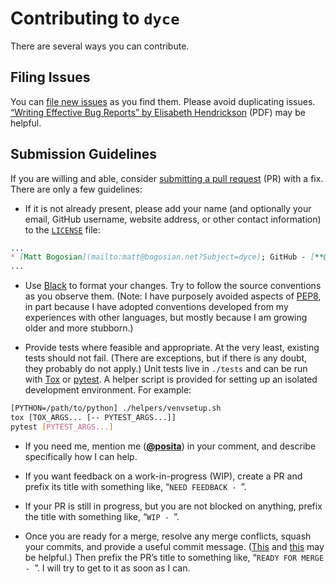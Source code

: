 <!--- -*- encoding: utf-8 -*-
  Copyright and other protections apply. Please see the accompanying LICENSE file for
  rights and restrictions governing use of this software. All rights not expressly
  waived or licensed are reserved. If that file is missing or appears to be modified
  from its original, then please contact the author before viewing or using this
  software in any capacity.

  !!!!!!!!!!!!!!!!!!!!!!!!!!!!!!!!!!!!!!!!!!!!!!!!!!!!!!!!!!!!!!!!!!!!
  !!!!!!!!!!!!!!! IMPORTANT: READ THIS BEFORE EDITING! !!!!!!!!!!!!!!!
  !!!!!!!!!!!!!!!!!!!!!!!!!!!!!!!!!!!!!!!!!!!!!!!!!!!!!!!!!!!!!!!!!!!!
  Please keep each sentence on its own unwrapped line.
  It looks like crap in a text editor, but it has no effect on rendering, and it allows much more useful diffs.
  Thank you!
-->

# Contributing to `dyce`

There are several ways you can contribute.

## Filing Issues

You can [file new issues](https://github.com/posita/dyce/issues) as you find them.
Please avoid duplicating issues.
[“Writing Effective Bug Reports” by Elisabeth Hendrickson](http://testobsessed.com/wp-content/uploads/2011/07/webr.pdf) (PDF) may be helpful.

## Submission Guidelines

If you are willing and able, consider [submitting a pull request](https://github.com/posita/dyce/pulls) (PR) with a fix.
There are only a few guidelines:

* If it is not already present, please add your name (and optionally your email, GitHub username, website address, or other contact information) to the [`LICENSE`](license.md) file:

```md
...
* [Matt Bogosian](mailto:matt@bogosian.net?Subject=dyce); GitHub - [**@posita**](https://github.com/posita)
...
```

* Use [Black](https://pypi.org/project/black/) to format your changes.
  Try to follow the source conventions as you observe them.
  (Note: I have purposely avoided aspects of [PEP8](https://www.python.org/dev/peps/pep-0008/), in part because I have adopted conventions developed from my experiences with other languages, but mostly because I am growing older and more stubborn.)

* Provide tests where feasible and appropriate.
  At the very least, existing tests should not fail.
  (There are exceptions, but if there is any doubt, they probably do not apply.)
  Unit tests live in `./tests` and can be run with [Tox](https://tox.readthedocs.org/) or [pytest](https://docs.pytest.org/).
  A helper script is provided for setting up an isolated development environment.
  For example:

```sh
[PYTHON=/path/to/python] ./helpers/venvsetup.sh
tox [TOX_ARGS... [-- PYTEST_ARGS...]]
pytest [PYTEST_ARGS...]
```

* If you need me, mention me ([**@posita**](https://github.com/posita)) in your comment, and describe specifically how I can help.

* If you want feedback on a work-in-progress (WIP), create a PR and prefix its title with something like, “`NEED FEEDBACK - `”.

* If your PR is still in progress, but you are not blocked on anything, prefix the title with something like, “`WIP - `”.

* Once you are ready for a merge, resolve any merge conflicts, squash your commits, and provide a useful commit message.
  ([This](https://robots.thoughtbot.com/git-interactive-rebase-squash-amend-rewriting-history) and [this](http://gitready.com/advanced/2009/02/10/squashing-commits-with-rebase.html) may be helpful.)
  Then prefix the PR’s title to something like, “`READY FOR MERGE - `”.
  I will try to get to it as soon as I can.
